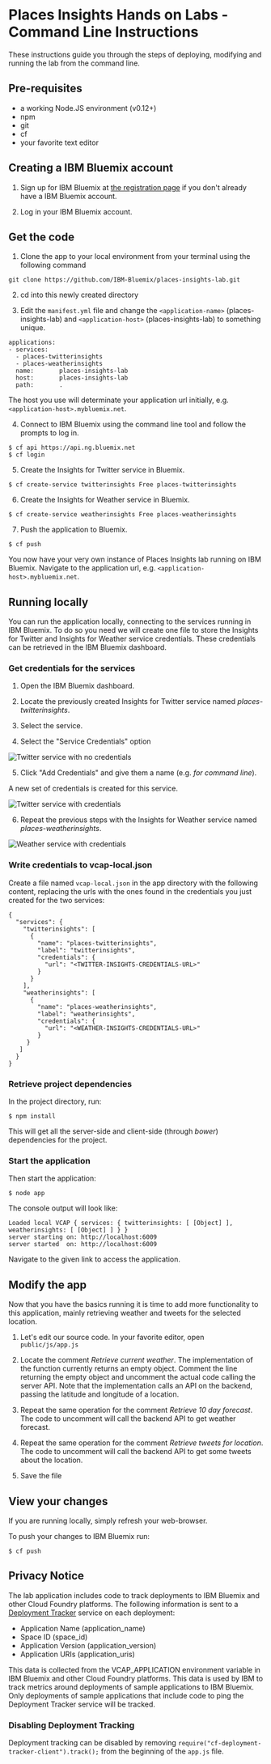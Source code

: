 # Places Insights Hands on Labs - Command Line Instructions

These instructions guide you through the steps of deploying,
modifying and running the lab from the command line.

## Pre-requisites

  * a working Node.JS environment (v0.12+)
  * npm
  * git
  * cf
  * your favorite text editor

## Creating a IBM Bluemix account

1. Sign up for IBM Bluemix at [the registration page][bluemix-signup-url] if you don't already have a IBM Bluemix account.

2. Log in your IBM Bluemix account.

## Get the code

1. Clone the app to your local environment from your terminal using the following command

```
git clone https://github.com/IBM-Bluemix/places-insights-lab.git
```

2. cd into this newly created directory

3. Edit the `manifest.yml` file and change the `<application-name>` (places-insights-lab)
and `<application-host>` (places-insights-lab) to something unique.

```
applications:
- services:
  - places-twitterinsights
  - places-weatherinsights
  name:       places-insights-lab
  host:       places-insights-lab
  path:       .
```

The host you use will determinate your application url initially, e.g. `<application-host>.mybluemix.net`.

4. Connect to IBM Bluemix using the command line tool and follow the prompts to log in.

```
$ cf api https://api.ng.bluemix.net
$ cf login
```

5. Create the Insights for Twitter service in Bluemix.

```
$ cf create-service twitterinsights Free places-twitterinsights
```

6. Create the Insights for Weather service in Bluemix.

```
$ cf create-service weatherinsights Free places-weatherinsights
```

7. Push the application to Bluemix.

```
$ cf push
```

You now have your very own instance of Places Insights lab running on IBM Bluemix.
Navigate to the application url, e.g. `<application-host>.mybluemix.net`.

## Running locally

You can run the application locally, connecting to the services running in IBM Bluemix.
To do so you need we will create one file to store the Insights for Twitter and Insights for Weather service credentials.
These credentials can be retrieved in the IBM Bluemix dashboard.

### Get credentials for the services

1. Open the IBM Bluemix dashboard.

2. Locate the previously created Insights for Twitter service named *places-twitterinsights*.

3. Select the service.

4. Select the "Service Credentials" option

  ![Twitter service with no credentials](xdocs/lab/cli-twitter-nocredentials.png)

5. Click "Add Credentials" and give them a name (e.g. *for command line*).

  A new set of credentials is created for this service.

  ![Twitter service with credentials](xdocs/lab/cli-twitter-credentials.png)

6. Repeat the previous steps with the Insights for Weather service named *places-weatherinsights*.

  ![Weather service with credentials](xdocs/lab/cli-weather-credentials.png)

### Write credentials to vcap-local.json

Create a file named ```vcap-local.json``` in the app directory with the following content, replacing the urls with the ones found in the credentials
you just created for the two services:

```
{
  "services": {
    "twitterinsights": [
      {
        "name": "places-twitterinsights",
        "label": "twitterinsights",
        "credentials": {
          "url": "<TWITTER-INSIGHTS-CREDENTIALS-URL>"
        }
      }
    ],
    "weatherinsights": [
      {
        "name": "places-weatherinsights",
        "label": "weatherinsights",
        "credentials": {
          "url": "<WEATHER-INSIGHTS-CREDENTIALS-URL>"
        }
     }
   ]
  }
}
```

### Retrieve project dependencies

In the project directory, run:

```
$ npm install
```

This will get all the server-side and client-side (through *bower*) dependencies for the project.

### Start the application

Then start the application:

```
$ node app
```

The console output will look like:

```
Loaded local VCAP { services: { twitterinsights: [ [Object] ], weatherinsights: [ [Object] ] } }
server starting on: http://localhost:6009
server started  on: http://localhost:6009
```

Navigate to the given link to access the application.

## Modify the app

Now that you have the basics running it is time to add more functionality to this application,
mainly retrieving weather and tweets for the selected location.

1. Let's edit our source code. In your favorite editor, open `public/js/app.js`

2. Locate the comment *Retrieve current weather*. The implementation of the function currently returns an empty object. Comment the line returning the empty object and uncomment the actual code calling the server API. Note that the implementation calls an API on the backend, passing the latitude and longitude of a location.

3. Repeat the same operation for the comment *Retrieve 10 day forecast*. The code to uncomment will call the backend API to get weather forecast.

4. Repeat the same operation for the comment *Retrieve tweets for location*. The code to uncomment will call the backend API to get some tweets about the location.
  
5. Save the file

## View your changes

If you are running locally, simply refresh your web-browser.

To push your changes to IBM Bluemix run:

```
$ cf push
```

## Privacy Notice
The lab application includes code to track deployments to IBM Bluemix and other Cloud Foundry platforms. The following information is sent to a [Deployment Tracker](https://github.com/IBM-Bluemix/cf-deployment-tracker-service) service on each deployment:

* Application Name (application_name)
* Space ID (space_id)
* Application Version (application_version)
* Application URIs (application_uris)

This data is collected from the VCAP_APPLICATION environment variable in IBM Bluemix and other Cloud Foundry platforms. This data is used by IBM to track metrics around deployments of sample applications to IBM Bluemix. Only deployments of sample applications that include code to ping the Deployment Tracker service will be tracked.

### Disabling Deployment Tracking

Deployment tracking can be disabled by removing `require("cf-deployment-tracker-client").track();` from the beginning of the `app.js` file.

[bluemix-signup-url]: https://console.ng.bluemix.net/registration/
[insights-twitter-url]: https://console.ng.bluemix.net/catalog/insights-for-twitter/
[insights-weather-url]: https://console.ng.bluemix.net/catalog/insights-for-weather/
[bluemix-console-url]: https://console.ng.bluemix.net/
